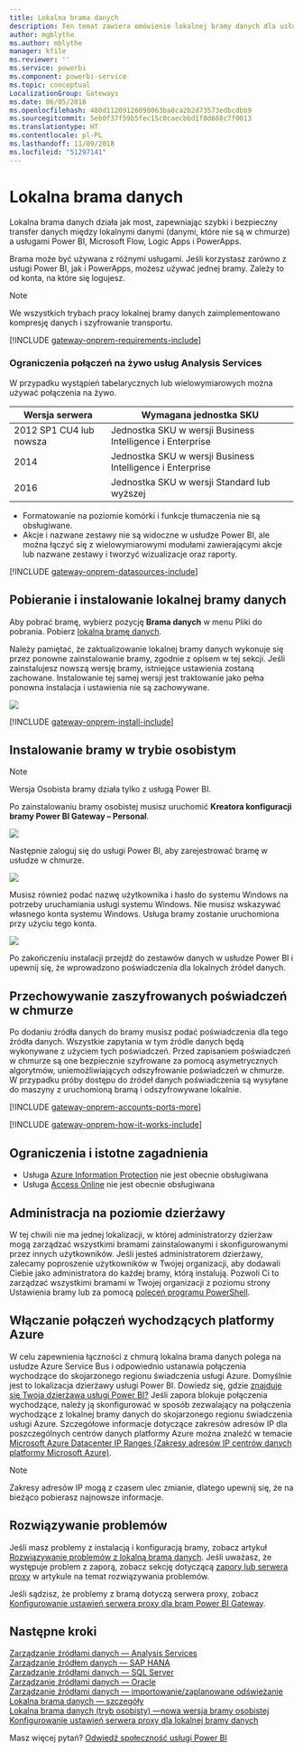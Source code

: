 ```yaml
---
title: Lokalna brama danych
description: Ten temat zawiera omówienie lokalnej bramy danych dla usługi Power BI. Brama ta umożliwia korzystanie ze źródeł danych obsługujących zapytania bezpośrednie. Można jej również używać do odświeżania zestawów danych w chmurze za pomocą danych lokalnych.
author: mgblythe
ms.author: mblythe
manager: kfile
ms.reviewer: ''
ms.service: powerbi
ms.component: powerbi-service
ms.topic: conceptual
LocalizationGroup: Gateways
ms.date: 06/05/2018
ms.openlocfilehash: 488d11209126098063ba8ca2b2d73573edbcdbb9
ms.sourcegitcommit: 5eb0f37f59b5fec15c0caecbbd1f8d688c7f0013
ms.translationtype: HT
ms.contentlocale: pl-PL
ms.lasthandoff: 11/09/2018
ms.locfileid: "51297141"
---
```

# <a name="on-premises-data-gateway"></a>Lokalna brama danych

Lokalna brama danych działa jak most, zapewniając szybki i bezpieczny transfer danych między lokalnymi danymi (danymi, które nie są w chmurze) a usługami Power BI, Microsoft Flow, Logic Apps i PowerApps.

Brama może być używana z różnymi usługami. Jeśli korzystasz zarówno z usługi Power BI, jak i PowerApps, możesz używać jednej bramy. Zależy to od konta, na które się logujesz.

> [!NOTE]
> We wszystkich trybach pracy lokalnej bramy danych zaimplementowano kompresję danych i szyfrowanie transportu.

<!-- Shared Requirements Include -->
[!INCLUDE [gateway-onprem-requirements-include](./includes/gateway-onprem-requirements-include.md)]

### <a name="limitations-of-analysis-services-live-connections"></a>Ograniczenia połączeń na żywo usług Analysis Services

W przypadku wystąpień tabelarycznych lub wielowymiarowych można używać połączenia na żywo.

| **Wersja serwera** | **Wymagana jednostka SKU** |
| --- | --- |
| 2012 SP1 CU4 lub nowsza |Jednostka SKU w wersji Business Intelligence i Enterprise |
| 2014 |Jednostka SKU w wersji Business Intelligence i Enterprise |
| 2016 |Jednostka SKU w wersji Standard lub wyższej |

* Formatowanie na poziomie komórki i funkcje tłumaczenia nie są obsługiwane.
* Akcje i nazwane zestawy nie są widoczne w usłudze Power BI, ale można łączyć się z wielowymiarowymi modułami zawierającymi akcje lub nazwane zestawy i tworzyć wizualizacje oraz raporty.

<!-- Shared Install steps Include -->
[!INCLUDE [gateway-onprem-datasources-include](./includes/gateway-onprem-datasources-include.md)]

## <a name="download-and-install-the-on-premises-data-gateway"></a>Pobieranie i instalowanie lokalnej bramy danych

Aby pobrać bramę, wybierz pozycję **Brama danych** w menu Pliki do pobrania. Pobierz [lokalną bramę danych](http://go.microsoft.com/fwlink/?LinkID=820925).

Należy pamiętać, że zaktualizowanie lokalnej bramy danych wykonuje się przez ponowne zainstalowanie bramy, zgodnie z opisem w tej sekcji. Jeśli zainstalujesz nowszą wersję bramy, istniejące ustawienia zostaną zachowane. Instalowanie tej samej wersji jest traktowanie jako pełna ponowna instalacja i ustawienia nie są zachowywane.

![](media/service-gateway-onprem/powerbi-download-data-gateway.png)

<!-- Shared Install steps Include -->
[!INCLUDE [gateway-onprem-install-include](./includes/gateway-onprem-install-include.md)]

## <a name="install-the-gateway-in-personal-mode"></a>Instalowanie bramy w trybie osobistym

> [!NOTE]
> Wersja Osobista bramy działa tylko z usługą Power BI.

Po zainstalowaniu bramy osobistej musisz uruchomić **Kreatora konfiguracji bramy Power BI Gateway – Personal**.

![](media/service-gateway-onprem/personal-gateway-launch-configuration.png)

Następnie zaloguj się do usługi Power BI, aby zarejestrować bramę w usłudze w chmurze.

![](media/service-gateway-onprem/personal-gateway-signin.png)

Musisz również podać nazwę użytkownika i hasło do systemu Windows na potrzeby uruchamiania usługi systemu Windows. Nie musisz wskazywać własnego konta systemu Windows. Usługa bramy zostanie uruchomiona przy użyciu tego konta.

![](media/service-gateway-onprem/personal-gateway-windows-service.png)

Po zakończeniu instalacji przejdź do zestawów danych w usłudze Power BI i upewnij się, że wprowadzono poświadczenia dla lokalnych źródeł danych.

<a name="credentials"></a>

## <a name="storing-encrypted-credentials-in-the-cloud"></a>Przechowywanie zaszyfrowanych poświadczeń w chmurze

Po dodaniu źródła danych do bramy musisz podać poświadczenia dla tego źródła danych. Wszystkie zapytania w tym źródle danych będą wykonywane z użyciem tych poświadczeń. Przed zapisaniem poświadczeń w chmurze są one bezpiecznie szyfrowane za pomocą asymetrycznych algorytmów, uniemożliwiających odszyfrowanie poświadczeń w chmurze. W przypadku próby dostępu do źródeł danych poświadczenia są wysyłane do maszyny z uruchomioną bramą i odszyfrowywane lokalnie.

<!-- Account and Port information -->
[!INCLUDE [gateway-onprem-accounts-ports-more](./includes/gateway-onprem-accounts-ports-more.md)]

<!-- How the gateway works -->
[!INCLUDE [gateway-onprem-how-it-works-include](./includes/gateway-onprem-how-it-works-include.md)]

## <a name="limitations-and-considerations"></a>Ograniczenia i istotne zagadnienia

* Usługa [Azure Information Protection](https://docs.microsoft.com/microsoft-365/enterprise/protect-files-with-aip
) nie jest obecnie obsługiwana
* Usługa [Access Online](https://products.office.com/en-us/access) nie jest obecnie obsługiwana

## <a name="tenant-level-administration"></a>Administracja na poziomie dzierżawy

W tej chwili nie ma jednej lokalizacji, w której administratorzy dzierżaw mogą zarządzać wszystkimi bramami zainstalowanymi i skonfigurowanymi przez innych użytkowników.  Jeśli jesteś administratorem dzierżawy, zalecamy poproszenie użytkowników w Twojej organizacji, aby dodawali Ciebie jako administratora do każdej bramy, którą instalują. Pozwoli Ci to zarządzać wszystkimi bramami w Twojej organizacji z poziomu strony Ustawienia bramy lub za pomocą [poleceń programu PowerShell](https://docs.microsoft.com/power-bi/service-gateway-high-availability-clusters#powershell-support-for-gateway-clusters). 

## <a name="enabling-outbound-azure-connections"></a>Włączanie połączeń wychodzących platformy Azure

W celu zapewnienia łączności z chmurą lokalna brama danych polega na usłudze Azure Service Bus i odpowiednio ustanawia połączenia wychodzące do skojarzonego regionu świadczenia usługi Azure. Domyślnie jest to lokalizacja dzierżawy usługi Power BI. Dowiedz się, gdzie [znajduje się Twoja dzierżawa usługi Power BI?](https://powerbi.microsoft.com/en-us/documentation/powerbi-admin-where-is-my-tenant-located/)
Jeśli zapora blokuje połączenia wychodzące, należy ją skonfigurować w sposób zezwalający na połączenia wychodzące z lokalnej bramy danych do skojarzonego regionu świadczenia usługi Azure. Szczegółowe informacje dotyczące zakresów adresów IP dla poszczególnych centrów danych platformy Azure można znaleźć w temacie [Microsoft Azure Datacenter IP Ranges (Zakresy adresów IP centrów danych platformy Microsoft Azure)](https://www.microsoft.com/en-us/download/details.aspx?id=41653).
> [!NOTE]
> Zakresy adresów IP mogą z czasem ulec zmianie, dlatego upewnij się, że na bieżąco pobierasz najnowsze informacje. 

## <a name="troubleshooting"></a>Rozwiązywanie problemów

Jeśli masz problemy z instalacją i konfiguracją bramy, zobacz artykuł [Rozwiązywanie problemów z lokalną bramą danych](service-gateway-onprem-tshoot.md). Jeśli uważasz, że występuje problem z zaporą, zobacz sekcję dotyczącą [zapory lub serwera proxy](service-gateway-onprem-tshoot.md#firewall-or-proxy) w artykule na temat rozwiązywania problemów.

Jeśli sądzisz, że problemy z bramą dotyczą serwera proxy, zobacz [Konfigurowanie ustawień serwera proxy dla bram Power BI Gateway](service-gateway-proxy.md).

## <a name="next-steps"></a>Następne kroki

[Zarządzanie źródłami danych — Analysis Services](service-gateway-enterprise-manage-ssas.md)  
[Zarządzanie źródłem danych — SAP HANA](service-gateway-enterprise-manage-sap.md)  
[Zarządzanie źródłami danych — SQL Server](service-gateway-enterprise-manage-sql.md)  
[Zarządzanie źródłami danych — Oracle](service-gateway-onprem-manage-oracle.md)  
[Zarządzanie źródłami danych — importowanie/zaplanowane odświeżanie](service-gateway-enterprise-manage-scheduled-refresh.md)  
[Lokalna brama danych — szczegóły](service-gateway-onprem-indepth.md)  
[Lokalna brama danych (tryb osobisty) —nowa wersja bramy osobistej](service-gateway-personal-mode.md)  
[Konfigurowanie ustawień serwera proxy dla lokalnej bramy danych](service-gateway-proxy.md)  

Masz więcej pytań? [Odwiedź społeczność usługi Power BI](http://community.powerbi.com/)
